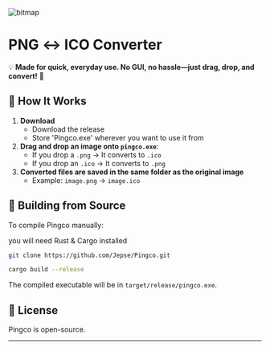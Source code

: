 ![bitmap](https://github.com/user-attachments/assets/a7f3deaa-84cc-40b1-a84a-e18e53c7a294)

# PNG ↔ ICO Converter
💡 **Made for quick, everyday use. No GUI, no hassle—just drag, drop, and convert!** 🚀

## 🚀 How It Works
1. **Download**
   - Download the release
   - Store 'Pingco.exe' wherever you want to use it from 
2. **Drag and drop an image onto `pingco.exe`**:
   - If you drop a `.png` → It converts to `.ico`
   - If you drop an `.ico` → It converts to `.png`
3. **Converted files are saved in the same folder as the original image**
   - Example: `image.png` → `image.ico`

## 🔧 Building from Source

To compile Pingco manually:

you will need Rust & Cargo installed

```sh
git clone https://github.com/Jepse/Pingco.git

cargo build --release
```
The compiled executable will be in `target/release/pingco.exe`.

## 📜 License
Pingco is open-source.

---


